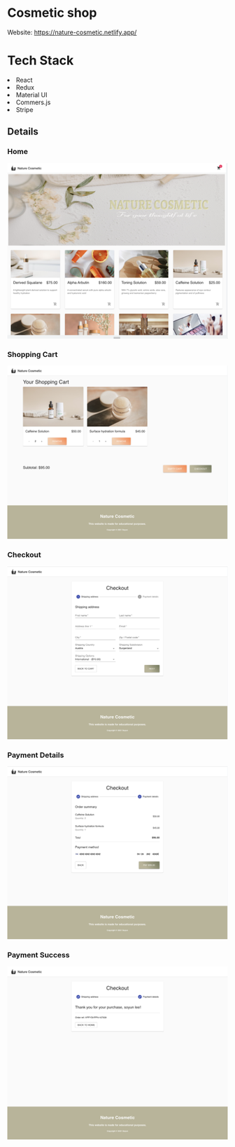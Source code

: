 # Cosmetic shop

Website: https://nature-cosmetic.netlify.app/

# Tech Stack
<li>React</li>
<li>Redux</li>
<li>Material UI</li>
<li>Commers.js</li>
<li>Stripe</li>

## Details

### Home
![](public/home.png)

### Shopping Cart
![](public/shoppingcart.png)

### Checkout
![](public/checkout.png)

### Payment Details
![](public/paymentdetails.png)

### Payment Success 
![](public/paymentsuccess.png)

